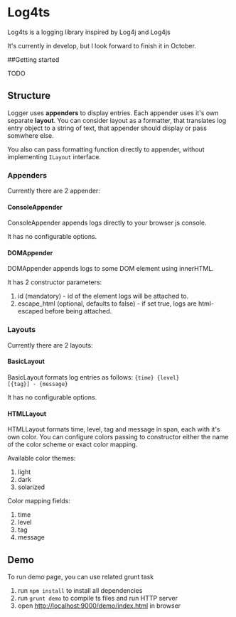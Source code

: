 # Log4ts

Log4ts is a logging library inspired by Log4j and Log4js

It's currently in develop, but I look forward to finish it in October.

##Getting started

TODO

## Structure

Logger uses **appenders** to display entries.
Each appender uses it's own separate **layout**.
You can consider layout as a formatter, that translates
log entry object to a string of text, that appender should
display or pass somwhere else.

You also can pass formatting function directly to appender,
without implementing <code>ILayout</code> interface.

### Appenders

Currently there are 2 appender:

#### ConsoleAppender
ConsoleAppender appends logs directly to your browser js console.

It has no configurable options.

#### DOMAppender
DOMAppender appends logs to some DOM element using innerHTML.

It has 2 constructor parameters:
1. id (mandatory) - id of the element logs will be attached to.
2. escape_html (optional, defaults to false) - if set true, logs are html-escaped before being attached.

### Layouts

Currently there are 2 layouts:

#### BasicLayout

BasicLayout formats log entries as follows: <code>{time} {level} [{tag}] - {message}</code>

It has no configurable options.

#### HTMLLayout

HTMLLayout formats time, level, tag and message in span, each with it's own color.
You can configure colors passing to constructor either the name of the color scheme or exact color mapping.

Available color themes:

1. light
2. dark
3. solarized

Color mapping fields: 

1. time
2. level
3. tag
4. message

## Demo

To run demo page, you can use related grunt task

1. run <code>npm install</code> to install all dependencies
2. run <code>grunt demo</code> to compile ts files and run HTTP server
3. open [http://localhost:9000/demo/index.html](http://localhost:9000/demo/index.html) in browser
